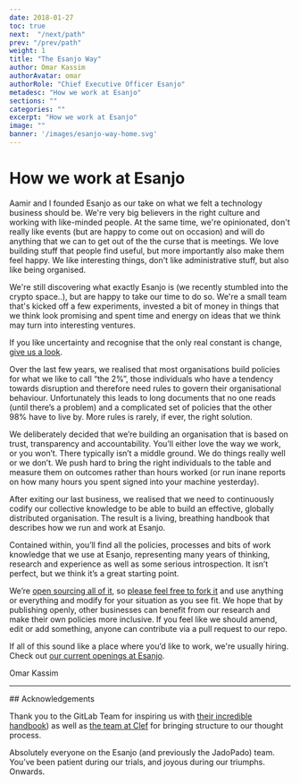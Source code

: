 ```yaml
---
date: 2018-01-27
toc: true
next:  "/next/path"
prev: "/prev/path"
weight: 1
title: "The Esanjo Way"
author: Omar Kassim
authorAvatar: omar
authorRole: "Chief Executive Officer Esanjo"
metadesc: "How we work at Esanjo"
sections: ""
categories: ""
excerpt: "How we work at Esanjo"
image: ""
banner: '/images/esanjo-way-home.svg'
---
```


# How we work at Esanjo

Aamir and I founded Esanjo as our take on what we felt a technology business should be. We're very big believers in the right culture and working with like-minded people. At the same time, we're opinionated, don't really like events (but are happy to come out on occasion) and will do anything that we can to get out of the the curse that is meetings. We love building stuff that people find useful, but more importantly also make them feel happy. We like interesting things, don't like administrative stuff, but also like being organised.

We're still discovering what exactly Esanjo is (we recently stumbled into the crypto space..), but are happy to take our time to do so. We're a small team that's kicked off a few experiments, invested a bit of money in things that we think look promising and spent time and energy on ideas that we think may turn into interesting ventures.

If you like uncertainty and recognise that the only real constant is change, [give us a look](https://careers.esanjo.com).

Over the last few years, we realised that most organisations build policies for what we like to call “the 2%”, those individuals who have a tendency towards disruption and therefore need rules to govern their organisational behaviour. Unfortunately this leads to long documents that no one reads (until there’s a problem) and a complicated set of policies that the other 98% have to live by. More rules is rarely, if ever, the right solution.

We deliberately decided that we’re building an organisation that is based on trust, transparency and accountability. You’ll either love the way we work, or you won’t. There typically isn’t a middle ground. We do things really well or we don’t. We push hard to bring the right individuals to the table and measure them on outcomes rather than hours worked (or run inane reports on how many hours you spent signed into your machine yesterday).

After exiting our last business, we realised that we need to continuously codify our collective knowledge to be able to build an effective, globally distributed organisation. The result is a living, breathing handbook that describes how we run and work at Esanjo.

Contained within, you’ll find all the policies, processes and bits of work knowledge that we use at Esanjo, representing many years of thinking, research and experience as well as some serious introspection. It isn’t perfect, but we think it’s a great starting point.

We’re [open sourcing all of it](https://creativecommons.org/licenses/by-sa/4.0/), so [please feel free to fork it](https://github.com/Esanjo/esanjo-way) and use anything or everything and modify for your situation as you see fit. We hope that by publishing openly, other businesses can benefit from our research and make their own policies more inclusive. If you feel like we should amend, edit or add something, anyone can contribute via a pull request to our repo.

If all of this sound like a place where you’d like to work, we're usually hiring. Check out [our current openings at Esanjo](https://careers.esanjo.com).

Omar Kassim

<hr/>
## Acknowledgements

Thank you to the GitLab Team for inspiring us with [their incredible handbook](https://about.gitlab.com/handbook/)) as well as [the team at Clef](https://github.com/clef/handbook) for bringing structure to our thought process.

Absolutely everyone on the Esanjo (and previously the JadoPado) team. You’ve been patient during our trials, and joyous during our triumphs. Onwards.
